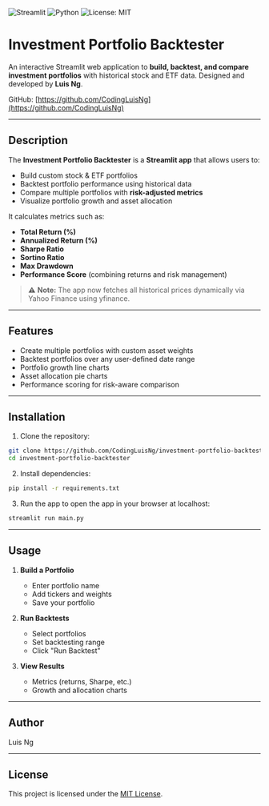 ![Streamlit](https://img.shields.io/badge/Streamlit-1.39.0-FF4B4B?logo=streamlit)
![Python](https://img.shields.io/badge/Python-3.10%2B-blue?logo=python)
![License: MIT](https://img.shields.io/badge/License-MIT-green.svg)

# Investment Portfolio Backtester

An interactive Streamlit web application to **build, backtest, and compare investment portfolios** with historical stock and ETF data. Designed and developed by **Luis Ng**.  

GitHub: [https://github.com/CodingLuisNg](https://github.com/CodingLuisNg)

---

## Description

The **Investment Portfolio Backtester** is a **Streamlit app** that allows users to:

- Build custom stock & ETF portfolios
- Backtest portfolio performance using historical data
- Compare multiple portfolios with **risk-adjusted metrics**
- Visualize portfolio growth and asset allocation

It calculates metrics such as:

- **Total Return (%)**
- **Annualized Return (%)**
- **Sharpe Ratio**
- **Sortino Ratio**
- **Max Drawdown**
- **Performance Score** (combining returns and risk management)

> ⚠️ **Note:** The app now fetches all historical prices dynamically via Yahoo Finance using yfinance.

---

## Features

- Create multiple portfolios with custom asset weights
- Backtest portfolios over any user-defined date range
- Portfolio growth line charts
- Asset allocation pie charts
- Performance scoring for risk-aware comparison

---

## Installation

1. Clone the repository:

```bash
git clone https://github.com/CodingLuisNg/investment-portfolio-backtester.git
cd investment-portfolio-backtester
```

2. Install dependencies:
```bash
pip install -r requirements.txt
```

3. Run the app to open the app in your browser at localhost:
```bash
streamlit run main.py
```

---

## Usage

1. **Build a Portfolio**  
   - Enter portfolio name  
   - Add tickers and weights  
   - Save your portfolio  


2. **Run Backtests**  
   - Select portfolios  
   - Set backtesting range  
   - Click "Run Backtest"  


3. **View Results**  
   - Metrics (returns, Sharpe, etc.)  
   - Growth and allocation charts  

---

## Author
Luis Ng

---

## License
This project is licensed under the [MIT License](LICENSE).